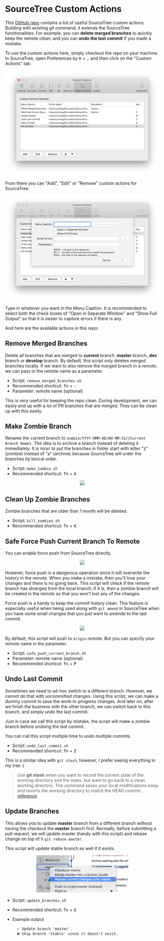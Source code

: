 # SourceTree Custom Actions

This [GitHub repo](https://github.com/yzhong52/SourceTreeX) contains a list of useful SourceTree custom actions. Building with existing git command, it extends the SourceTree functionalities. For example, you can **delete merged branches** to quickly keep the remote clean; and you can **undo the last commit** if you made a mistake. 

To use the custom actions here, simply checkout the repo on your machine. In SourceTree, open Preferences by <kbd>⌘</kbd> + <kbd>,</kbd> and then click on the "Custom Actions" tab:

![](images/custom_actions.png)

From there you can "Add", "Edit" or "Remove" custom actions for SourceTree.

![](images/custom_actions_add.png)

Type in whatever you want in the Menu Caption. It is recommended to select both the check boxes of "Open in Separate Window" and "Show Full Output" so that it is easier to capture errors if there is any. 

And here are the available actions in this repo:

## Remove Merged Branches

Delete all branches that are merged to **current** branch, **master** branch, **dev** branch or **develop** branch. By default, this script only deletes merged branches locally. If we want to also remove the merged branch in a remote, we can pass in the remote name as a parameter.

* Script: `remove_merged_branches.sh`
* Recommended shortcut: <kbd>fn</kbd> + <kbd>-</kbd>
* Parameter: remote name (optional)

This is very useful for keeping the repo clean. During development, we can easily end up with a lot of PR branches that are merged. They can be clean up with this easily. 

## Make Zombie Branch

Rename the current branch to `zombie/YYYY-MMM-DD/HH-MM-SS/{Current Branch Name}`. The idea is to archive a branch instead of deleting it immediately. It is nicer to put the branches in folder start with letter "z" (zombie) instead of "a" (archive) because SourceTree will order the branches by lexical order. 

* Script: `make_zombie.sh`
* Recommended shortcut: <kbd>fn</kbd> + <kbd>A</kbd>

<p align="center">
<img src="images/branches.png"/>
</p>

## Clean Up Zombie Branches

Zombie branches that are older than 1 month will be deleted. 

* Script: `kill_zombies.sh`
* Recommended shortcut: <kbd>fn</kbd> + <kbd>K</kbd>

## Safe Force Push Current Branch To Remote

You can enable force push from SourceTree directly. 

<p align="center">
<img src="images/force_push.png"/>
</p>


However, force push is a dangerous operation since it will overwrite the history in the remote. When you make a mistake, then you'll lose your changes and there is no going back. This script will check if the remote branch has diverged from the local branch; if it is, then a zombie branch will be created in the remote so that you won't lost any of the changes. 

Force push is a handy to keep the commit history clean. This feature is especially useful when being used along with `git amend` in SourceTree when you have some small changes that you just want to amende to the last commit. 

<p align="center">
<img src="images/amend.png"/>
</p>

By default, this script will push to `origin` remote. But you can specify your remote name in the parameter. 

* Script: `safe_push_current_branch.sh`
* Parameter: remote name (optional)
* Recommended shortcut: <kbd>fn</kbd> + <kbd>P</kbd>

## Undo Last Commit

Sometimes we need to ad-hoc switch to a different branch. However, we cannot do that with uncommitted changes. Using this script, we can make a dummy commit to save the work-in-progress changes. And later on, after we finish the business with the other branch, we can switch back to this branch, and simply undo the last commit. 

Just in case we call this script by mistake, the script will make a zombie branch before undoing the last commit.

You can call this script multiple time to undo multiple commits.

* Script: `undo_last_commit.sh`
* Recommended shortcut: <kbd>fn</kbd> + <kbd>Z</kbd>

This is a similar idea with `git stash`, however, I prefer seeing everything in my tree :)

> Use **git stash** when you want to record the current state of the working directory and the index, but want to go back to a clean working directory. The command saves your local modifications away and reverts the working directory to match the HEAD commit. [reference](https://git-scm.com/docs/git-stash)

## Update Branches

This allows you to update **master** branch from a different branch without having the checkout the **master** branch first.
Normally, before submitting a pull request, we will update master (handy with this script) and rebase change on top of it `git rebase master`. 

This script will update stable branch as well if it exists. 

<p align="center">
<img src="images/rebase_master.png" width=300/>
</p>


* Script: `update_branches.sh`
* Recommended shortcut: <kbd>fn</kbd> + <kbd>U</kbd>
* Example output

		✅ Update branch 'master'.
		❌ Skip branch 'stable' since it doesn't exist.
